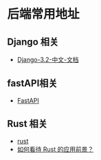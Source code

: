 # 后端常用地址

## Django 相关

* [Django-3.2-中文-文档](https://docs.djangoproject.com/zh-hans/3.2/)

## fastAPI相关

* [FastAPI](https://fastapi.tiangolo.com/zh/#api)

<!--more-->

## Rust 相关

* [rust](https://www.rust-lang.org/zh-CN/)
* [如何看待 Rust 的应用前景？](https://www.zhihu.com/question/30407715)
